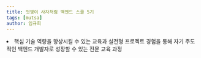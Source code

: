 ```yaml
---
title: 멋쟁이 사자처럼 백엔드 스쿨 5기
tags: [mutsa]
author: 임규희
---
```


<li>핵심 기술 역량을 향상시킬 수 있는 교육과 실전형 프로젝트 경험을 통해 자기 주도적인 백엔드 개발자로 성장할 수 있는 전문 교육 과정
